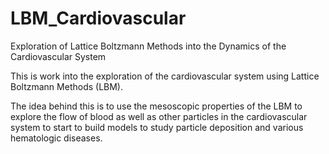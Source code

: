 # LBM_Cardiovascular
Exploration of Lattice Boltzmann Methods into the Dynamics of the Cardiovascular System

This is work into the exploration of the cardiovascular system using Lattice Boltzmann Methods (LBM).

The idea behind this is to use the mesoscopic properties of the LBM to explore the flow of blood as well as other particles in the cardiovascular system to start to build models to study particle deposition and various hematologic diseases.
